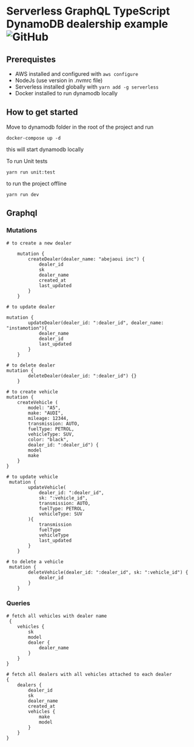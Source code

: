 # Serverless GraphQL TypeScript DynamoDB dealership example ![GitHub](https://img.shields.io/github/license/mashape/apistatus.svg)

## Prerequistes

* AWS installed and configured with ``` aws configure ```
* NodeJs (use version in .nvmrc file)
* Serverless installed globally with ``` yarn add -g serverless ```
* Docker installed to run dynamodb locally

## How to get started

Move to dynamodb folder in the root of the project and run

```
docker-compose up -d
```
this will start dynamodb locally


To run Unit tests
```
yarn run unit:test
```

to run the project offline 
```
yarn run dev
```


## Graphql
### Mutations

```
# to create a new dealer

    mutation {
        createDealer(dealer_name: "abejaoui inc") {
            dealer_id
            sk
            dealer_name
            created_at
            last_updated
        }
    }
```

```
# to update dealer

mutation {
        updateDealer(dealer_id: ":dealer_id", dealer_name: "instamotion"){
            dealer_name
            dealer_id
            last_updated
        }
    }
```

```
# to delete dealer
mutation {
        deleteDealer(dealer_id: ":dealer_id") {}
    }
```

```
# to create vehicle
mutation {
    createVehicle (
        model: "A5",
        make: "AUDI",
        mileage: 12344,
        transmission: AUTO,
        fuelType: PETROL,
        vehicleType: SUV,
        color: "black",
        dealer_id: ":dealer_id") {
        model
        make
    }
}
```

```
# to update vehicle
 mutation {
        updateVehicle(
            dealer_id: ":dealer_id",
            sk: ":vehicle_id",
            transmission: AUTO,
            fuelType: PETROL,
            vehicleType: SUV
        ){
            transmission
            fuelType
            vehicleType
            last_updated
        }
    }
```

```
# to delete a vehicle
 mutation {
        deleteVehicle(dealer_id: ":dealer_id", sk: ":vehicle_id") {
            dealer_id
        }
    }
```

### Queries

```
# fetch all vehicles with dealer name
 {
    vehicles {
        sk
        model
        dealer {
            dealer_name
        }
    }
}
```

```
# fetch all dealers with all vehicles attached to each dealer
{
    dealers {
        dealer_id
        sk
        dealer_name
        created_at
        vehicles {
            make
            model
        }
    }
}
```

